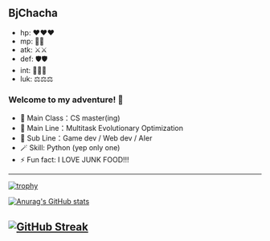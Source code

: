 <!--START_SECTION:waka-->
<!--END_SECTION:waka-->

## BjChacha

- hp: ❤️❤️❤️
- mp: 💙💙
- atk: ⚔️⚔️
- def: 🛡️🛡️
- int: 🔮🔮🔮
- luk: ⚖️⚖️⚖️

### Welcome to my adventure! 👋

- 🔭 Main Class：CS master(ing)
- 🌱 Main Line：Multitask Evolutionary Optimization
- 👯 Sub Line：Game dev / Web dev / AIer
- 🪄 Skill: Python (yep only one)
- ⚡ Fun fact: I LOVE JUNK FOOD!!!

---
[![trophy](https://github-profile-trophy.vercel.app/?username=BjChacha&theme=onedark)](https://github.com/ryo-ma/github-profile-trophy)

[![Anurag's GitHub stats](https://github-readme-stats.vercel.app/api?username=BjChacha&theme=onedark)](https://github.com/anuraghazra/github-readme-stats)

[![GitHub Streak](http://github-readme-streak-stats.herokuapp.com?user=BjChacha&theme=onedark&date_format=%5BY.%5Dn.j)](https://git.io/streak-stats)
---
